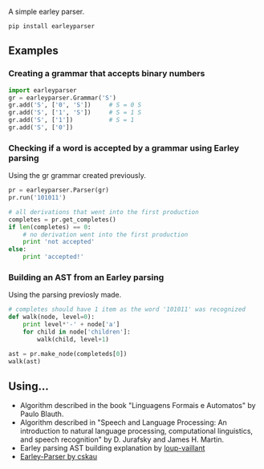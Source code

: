 A simple earley parser.
```
pip install earleyparser 
```

## Examples
### Creating a grammar that accepts binary numbers
```python
import earleyparser
gr = earleyparser.Grammar('S')
gr.add('S', ['0', 'S'])     # S = 0 S
gr.add('S', ['1', 'S'])     # S = 1 S
gr.add('S', ['1'])          # S = 1
gr.add('S', ['0'])          
```

### Checking if a word is accepted by a grammar using Earley parsing
Using the gr grammar created previously.
```python
pr = earleyparser.Parser(gr)
pr.run('101011')

# all derivations that went into the first production
completes = pr.get_completes()
if len(completes) == 0:
    # no derivation went into the first production
    print 'not accepted'
else:
    print 'accepted!'
```

### Building an AST from an Earley parsing
Using the parsing previosly made.
```python
# completes should have 1 item as the word '101011' was recognized
def walk(node, level=0):
    print level*'-' + node['a']
    for child in node['children']:
        walk(child, level+1)

ast = pr.make_node(completeds[0])
walk(ast)
```

## Using...
- Algorithm described in the book "Linguagens Formais e Automatos" by Paulo Blauth.
- Algorithm described in "Speech and Language Processing: An introduction to natural language processing, computational linguistics, and speech recognition" by  D. Jurafsky and James H. Martin.
- Earley parsing AST building explanation by [loup-vaillant](loup-vaillant.fr/tutorials/earley-parsing/)
- [Earley-Parser by cskau](https://github.com/cskau/Earley-Parser)
